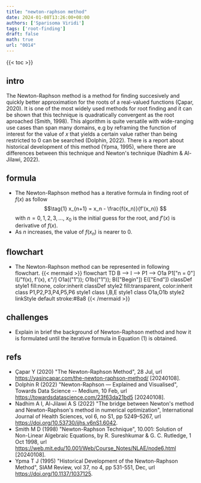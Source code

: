 ```yaml
---
title: "newton-raphson method"
date: 2024-01-08T13:26:00+08:00
authors: ['Sparisoma Viridi']
tags: ['root-finding']
draft: false
math: true
url: "0014"
---
```

{{< toc >}}


## intro
The Newton-Raphson method is a method for finding succesively and quickly better approximation for the roots of a real-valued functions (Çapar, 2020). It is one of the most widely used methods for root finding and it can be shown that this technique is quadratically convergent as the root aproached (Smith, 1998). This algorithm is quite versatile with wide-ranging use cases than span many domains, e.g by reframing the function of interest for the value of $x$ that yields a certain value rather than being restricted to $0$ can be searched (Dolphin, 2022). There is a report about historical development of this method (Ypma, 1995), where there are differences between this technique and Newton's technique (Nadhim & Al-Jilawi, 2022).


## formula
+ The Newton-Raphson method has a iterative formula in finding root of $f(x)$ as follow
$$\tag{1}
x_{n+1} = x_n - \frac{f(x_n)}{f'(x_n)}
$$
with $n = 0, 1, 2, 3, \dots$, $x_0$ is the initial guess for the root, and $f'(x)$ is derivative of $f(x)$. 
+ As $n$ increases, the value of $f(x_n)$ is nearer to $0$.


## flowchart
+ The Newton-Raphson method can be represented in following flowchart.
{{< mermaid >}}
flowchart TD
  B --> I --> P1 --> O1a
  P1["n = 0"]
  I[/"f(x), f'(x), &epsilon;"/]
  O1a(("1")); O1b(("1"));
  B(["Begin"])
  E(["End"])
  classDef style1 fill:none, color:inherit
  classDef style2 fill:transparent, color:inherit
  class P1,P2,P3,P4,P5,P6 style1
  class I,B,E style1
  class O1a,O1b style2
  linkStyle default stroke:#8a8
{{< /mermaid >}}



## challenges
+ Explain in brief the background of Newton-Raphson method and how it is formulated until the iterative formula in Equation (1) is obtained.


## refs
+ Çapar Y (2020) "The Newton-Raphson Method", 28 Jul, url https://yasincapar.com/the-newton-raphson-method/ [20240108].
+ Dolphin R (2022) "Newton-Raphson — Explained and Visualised", Towards Data Science -- Medium, 10 Feb, url https://towardsdatascience.com/23f63da21bd5 [20240108].
+ Nadhim A I, Al-Jilawi A S (2022) "The bridge between Newton's method and Newton-Raphson's method in numerical optimization",  International Journal of Health Sciences, vol 6, no S1, pp 5249–5267, url https://doi.org/10.53730/ijhs.v6nS1.6042.
+ Smith M D (1998) "Newton-Raphson Technique", 10.001: Solution of Non-Linear Algebraic Equations, by R. Sureshkumar & G. C. Rutledge, 1 Oct 1998, url https://web.mit.edu/10.001/Web/Course_Notes/NLAE/node6.html [20240108].
+ Ypma T J (1995) "Historical Development of the Newton-Raphson Method", SIAM Review, vol 37, no 4, pp 531-551, Dec, url https://doi.org/10.1137/1037125.